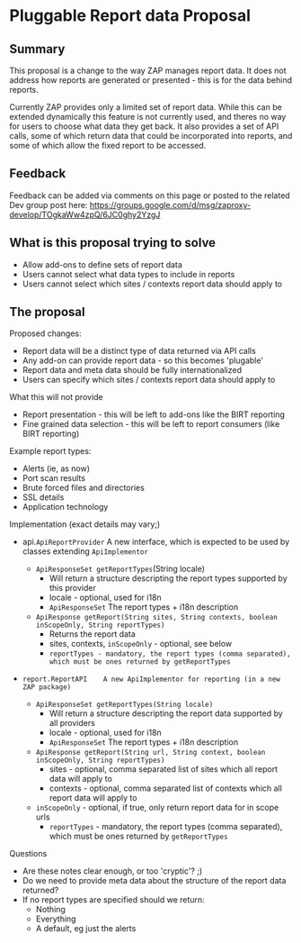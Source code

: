 # Pluggable Report data Proposal

## Summary

This proposal is a change to the way ZAP manages report data.
It does not address how reports are generated or presented - this is for the data behind reports.

Currently ZAP provides only a limited set of report data. While this can be extended dynamically this feature is not currently used, and theres no way for users to choose what data they get back.
It also provides a set of API calls, some of which return data that could be incorporated into reports, and some of which allow the fixed report to be accessed.

## Feedback
Feedback can be added via comments on this page or posted to the related Dev group post here: https://groups.google.com/d/msg/zaproxy-develop/TOgkaWw4zpQ/6JC0ghy2YzgJ

## What is this proposal trying to solve

  * Allow add-ons to define sets of report data
  * Users cannot select what data types to include in reports
  * Users cannot select which sites / contexts report data should apply to

## The proposal

Proposed changes:
  * Report data will be a distinct type of data returned via API calls
  * Any add-on can provide report data - so this becomes 'plugable'
  * Report data and meta data should be fully internationalized
  * Users can specify which sites / contexts report data should apply to

What this will not provide
  * Report presentation - this will be left to add-ons like the BIRT reporting
  * Fine grained data selection - this will be left to report consumers (like BIRT reporting)

Example report types:
  * Alerts (ie, as now)
  * Port scan results
  * Brute forced files and directories
  * SSL details
  * Application technology

Implementation (exact details may vary;)

  * api.`ApiReportProvider`	A new interface, which is expected to be used by classes extending `ApiImplementor`
    * `ApiResponseSet getReportTypes`(String locale)
      * Will return a structure descripting the report types supported by this provider
      * locale - optional, used for i18n
      * `ApiResponseSet` The report types + i18n description
    * `ApiResponse getReport(String sites, String contexts, boolean inScopeOnly, String reportTypes)`
      * Returns the report data
      * sites, contexts, `inScopeOnly` - optional, see below
      * `reportTypes - mandatory, the report types (comma separated), which must be ones returned by getReportTypes`

  * `report.ReportAPI	 A new ApiImplementor for reporting (in a new ZAP package)`
    * `ApiResponseSet getReportTypes(String locale)`
      * Will return a structure descripting the report data supported by all providers
      * locale - optional, used for i18n
      * `ApiResponseSet` The report types + i18n description
    * `ApiResponse getReport(String url, String context, boolean inScopeOnly, String reportTypes)`
      * sites - optional, comma separated list of sites which all report data will apply to
      * contexts - optional, comma separated list of contexts which all report data will apply to
    * `inScopeOnly` - optional, if true, only return report data for in scope urls
      * `reportTypes` - mandatory, the report types (comma separated), which must be ones returned by `getReportTypes`

Questions
  * Are these notes clear enough, or too 'cryptic'? ;)
  * Do we need to provide meta data about the structure of the report data returned?
  * If no report types are specified should we return:
    * Nothing
    * Everything
    * A default, eg just the alerts